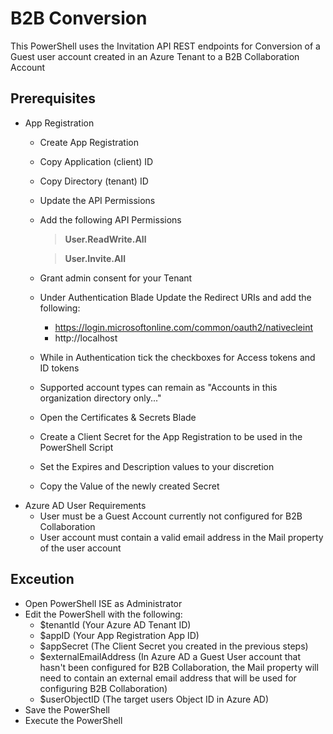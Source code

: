 # B2B Conversion

This PowerShell uses the Invitation API REST endpoints for Conversion of a Guest user account created in an Azure Tenant to a B2B Collaboration Account

## Prerequisites 
 - App Registration
	 - Create App Registration
	 - Copy Application (client) ID
	 - Copy Directory (tenant) ID
	 - Update the API Permissions
	 - Add the following API Permissions
		 >**User.ReadWrite.All**
		 
		 > **User.Invite.All**
	 - Grant admin consent for your Tenant
	 - Under Authentication Blade Update the Redirect URIs and add the following:
		 - https://login.microsoftonline.com/common/oauth2/nativecleint
		 - http://localhost
	 - While in Authentication tick the checkboxes for Access tokens and ID tokens
	 - Supported account types can remain as "Accounts in  this organization directory only..."
	 - Open the Certificates & Secrets Blade
	 - Create a Client Secret for the App Registration to be used in the PowerShell Script
	 - Set the Expires and Description values to your discretion
	 - Copy the Value of the newly created Secret
 - Azure AD User Requirements
	 - User must be a Guest Account currently not configured for B2B Collaboration
	 - User account must contain a valid email address in the Mail property of the user account
## Exceution
 - Open PowerShell ISE as Administrator
 - Edit the PowerShell with the following:
	 - $tenantId (Your Azure AD Tenant ID)
	 - $appID (Your App Registration App ID)
	 - $appSecret (The Client Secret you created in the previous steps)
	 - $externalEmailAddress (In Azure AD a Guest User account that hasn't been configured for B2B Collaboration, the Mail property will need to contain an external email address that will be used for configuring B2B Collaboration)
	 - $userObjectID (The target users Object ID in Azure AD)
 -  Save the PowerShell
 -  Execute the PowerShell
